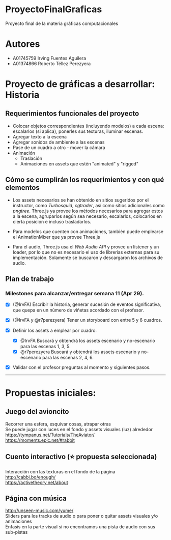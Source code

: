# ProyectoFinalGraficas
Proyecto final de la materia gráficas computacionales 

# Autores
- A01745759 Irving Fuentes Aguilera
- A01374866 Roberto Téllez Perezyera

# Proyecto de gráficas a desarrollar: Historia

## Requerimientos funcionales del proyecto
* Colocar objetos correspondientes (incluyendo modelos) a cada escena: escalarlos (si aplica), ponerles sus texturas, iluminar escenas.
* Agregar texto a la escena
* Agregar sonidos de ambiente a las escenas
* Pase de un cuadro a otro - mover la cámara
* Animación
  * Traslación
  * Animaciones en assets que estén "animated" y "rigged"


## Cómo se cumplirán los requerimientos y con qué elementos
* Los assets necesarios se han obtenido en sitios sugeridos por el instructor, como _Turbosquid_, _cgtrader_, así como sitios adicionales como _pngtree_. Three.js ya provee los métodos necesarios para agregar estos a la escena, agruparlos según sea necesario, escalarlos, colocarlos en cierta posición e incluso trasladarlos.

* Para modelos que cuenten con animaciones, también puede emplearse el AnimationMixer que ya provee Three.js

* Para el audio, Three.js usa el _Web Audio API_ y provee un listener y un loader, por lo que no es necesario el uso de librerías externas para su implementación. Solamente se buscaron y descargaron los archivos de audio.

## Plan de trabajo
### Milestones para alcanzar/entregar semana 11 (Apr 29).
- [x] (@IrvFA) Escribir la historia, generar sucesión de eventos significativa, que quepa en un número de viñetas acordado con el profesor.
- [x] (@IrvFA y @r7perezyera) Tener un storyboard con entre 5 y 6 cuadros.
- [x] Definir los assets a emplear por cuadro.
  - [x] @IrvFA Buscará y obtendrá los assets escenario y no-escenario para las escenas 1, 3, 5.
  - [x] @r7perezyera Buscará y obtendrá los assets escenario y no-escenario para las escenas 2, 4, 6.
- [x] Validar con el profesor preguntas al momento y siguientes pasos.


---
# Propuestas iniciales:

## Juego del avioncito
Recorrer una esfera, esquivar cosas, atrapar otras  
Se puede jugar con luces en el fondo y assets visuales (luz) alrededor  
https://tympanus.net/Tutorials/TheAviator/  
https://moments.epic.net/#rabbit

## Cuento interactivo (:star: propuesta seleccionada)
Interacción con las texturas en el fondo de la página  
http://cabbi.bo/enough/  
https://activetheory.net/about

## Página con música
http://unseen-music.com/yume/  
Sliders para los tracks de audio o para poner o quitar assets visuales y/o animaciones  
Énfasis en la parte visual si no encontramos una pista de audio con sus sub-pistas
